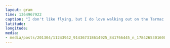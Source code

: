 ```yaml
---
layout: gram
time: 1364967922
caption: "I don't like flying, but I do love walking out on the Tarmac and climbing up those rollie stairs."
latitude: 
longitude: 
media:
- media/posts/201304/11243942_914367318614925_841766445_n_17842653016000351.jpg
---
```

